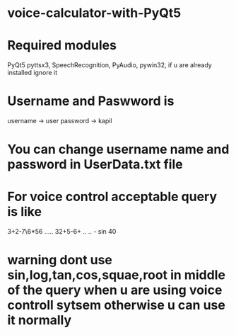 # voice-calculator-with-PyQt5
# Required modules
PyQt5
pyttsx3,
SpeechRecognition,
PyAudio,
pywin32,
if u are already installed ignore it
# Username and Paswword is 
username -> user
password -> kapil
# You can change username name and password in UserData.txt file

# For voice control acceptable query is like
3+2-7\6*56 .....
32+5-6+ .. .. - sin 40


# warning dont use sin,log,tan,cos,squae,root in middle of the query when u are using voice controll sytsem otherwise u can use it normally
